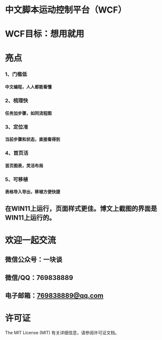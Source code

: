 # 中文脚本运动控制平台（WCF）
# WCF目标：想用就用

# 亮点
### 1、门槛低
#### 中文编程，人人都能看懂
### 2、梳理快
#### 任务加步骤，如同流程图
### 3、定位准
#### 当前步骤和状态，直接看得到
### 4、首页活
#### 首页图表，灵活布局
### 5、可移植
#### 表格导入导出，移植方便快捷

## 在WIN11上运行，页面样式更佳。博文上截图的界面是WIN11上运行的。

# 欢迎一起交流
## 微信公众号：一块谈
## 微信/QQ：769838889
## 电子邮箱：769838889@qq.com

# 许可证
The MIT License (MIT) 有关详细信息，请参阅许可证文档。 

